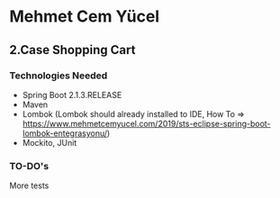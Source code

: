# Mehmet Cem Yücel
## 2.Case Shopping Cart
### Technologies Needed  
* Spring Boot 2.1.3.RELEASE
* Maven
* Lombok (Lombok should already installed to IDE, How To => https://www.mehmetcemyucel.com/2019/sts-eclipse-spring-boot-lombok-entegrasyonu/)
* Mockito, JUnit

### TO-DO's 
More tests

